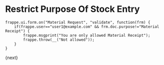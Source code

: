 <!-- add-breadcrumbs -->
# Restrict Purpose Of Stock Entry


    frappe.ui.form.on("Material Request", "validate", function(frm) {
        if(frappe.user=="user1@example.com" && frm.doc.purpose!="Material Receipt") {
            frappe.msgprint("You are only allowed Material Receipt");
            frappe.throw(__("Not allowed"));
        }
    }


{next}
